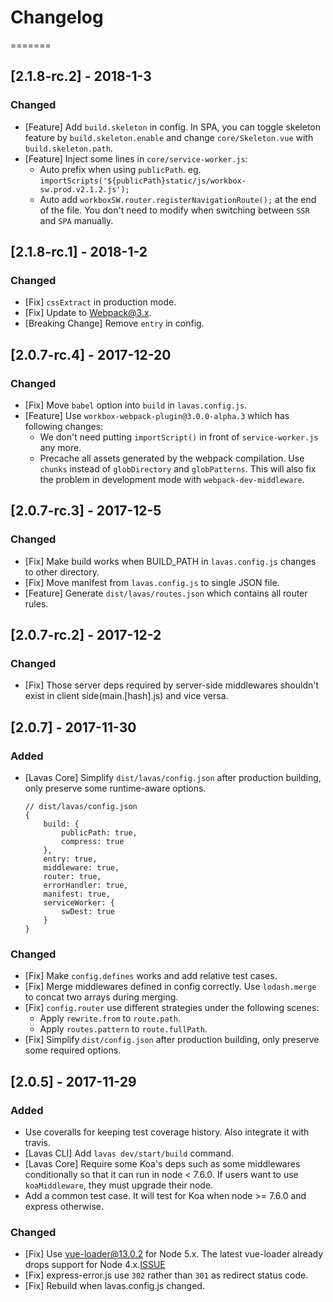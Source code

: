 # Changelog

=======

## [2.1.8-rc.2] - 2018-1-3

### Changed

- [Feature] Add `build.skeleton` in config. In SPA, you can toggle skeleton feature by `build.skeleton.enable` and change `core/Skeleton.vue` with `build.skeleton.path`.
- [Feature] Inject some lines in `core/service-worker.js`:
    - Auto prefix when using `publicPath`. eg. `importScripts('${publicPath}static/js/workbox-sw.prod.v2.1.2.js');`
    - Auto add `workboxSW.router.registerNavigationRoute();` at the end of the file. You don't need to modify when switching between `SSR` and `SPA` manually.

## [2.1.8-rc.1] - 2018-1-2

### Changed

- [Fix] `cssExtract` in production mode.
- [Fix] Update to Webpack@3.x.
- [Breaking Change] Remove `entry` in config.

## [2.0.7-rc.4] - 2017-12-20

### Changed
- [Fix] Move `babel` option into `build` in `lavas.config.js`.
- [Feature] Use `workbox-webpack-plugin@3.0.0-alpha.3` which has following changes:
    - We don't need putting `importScript()` in front of `service-worker.js` any more.
    - Precache all assets generated by the webpack compilation. Use `chunks` instead of `globDirectory` and `globPatterns`. This will also fix the problem in development mode with `webpack-dev-middleware`.

## [2.0.7-rc.3] - 2017-12-5

### Changed
- [Fix] Make build works when BUILD_PATH in `lavas.config.js` changes to other directory.
- [Fix] Move manifest from `lavas.config.js` to single JSON file.
- [Feature] Generate `dist/lavas/routes.json` which contains all router rules.

## [2.0.7-rc.2] - 2017-12-2

### Changed
- [Fix] Those server deps required by server-side middlewares shouldn't exist in client side(main.[hash].js) and vice versa.

## [2.0.7] - 2017-11-30

### Added
- [Lavas Core] Simplify `dist/lavas/config.json` after production building, only preserve some runtime-aware options.
    ```
    // dist/lavas/config.json
    {
        build: {
            publicPath: true,
            compress: true
        },
        entry: true,
        middleware: true,
        router: true,
        errorHandler: true,
        manifest: true,
        serviceWorker: {
            swDest: true
        }
    }
    ```

### Changed
- [Fix] Make `config.defines` works and add relative test cases.
- [Fix] Merge middlewares defined in config correctly. Use `lodash.merge` to concat two arrays during merging.
- [Fix] `config.router` use different strategies under the following scenes:
    - Apply `rewrite.from` to `route.path`.
    - Apply `routes.pattern` to `route.fullPath`.
- [Fix] Simplify `dist/config.json` after production building, only preserve some required options.

## [2.0.5] - 2017-11-29

### Added
- Use coveralls for keeping test coverage history. Also integrate it with travis.
- [Lavas CLI] Add `lavas dev/start/build` command.
- [Lavas Core] Require some Koa's deps such as some middlewares conditionally so that it can run in node < 7.6.0. If users want to use `koaMiddleware`, they must upgrade their node.
- Add a common test case. It will test for Koa when node >= 7.6.0 and express otherwise.

### Changed
- [Fix] Use vue-loader@13.0.2 for Node 5.x. The latest vue-loader already drops support for Node 4.x.[ISSUE](https://github.com/vuejs/vue-loader/issues/1010)
- [Fix] express-error.js use `302` rather than `301` as redirect status code.
- [Fix] Rebuild when lavas.config.js changed.
